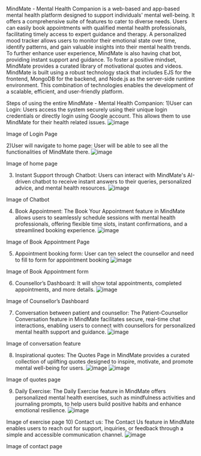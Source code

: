 MindMate - Mental Health Companion is a web-based and app-based mental health platform designed to support individuals' mental well-being. It offers a comprehensive suite of features to cater to diverse needs. Users can easily book appointments with qualified mental health professionals, facilitating timely access to expert guidance and therapy. A personalized mood tracker allows users to monitor their emotional state over time, identify patterns, and gain valuable insights into their mental health trends. To further enhance user experience, MindMate is also having chat bot, providing instant support and guidance. To foster a positive mindset, MindMate provides a curated library of motivational quotes and videos. MindMate is built using a robust technology stack that includes EJS for the frontend, MongoDB for the backend, and Node.js as the server-side runtime environment. This combination of technologies enables the development of a scalable, efficient, and user-friendly platform.


Steps of using the entire MindMate - Mental Health Companion:
1)User can Login: Users access the system securely using their unique login credentials or directly login using Google account. This allows them to use MindMate for their health related issues.
![image](https://github.com/user-attachments/assets/5fd049e6-06ba-44bb-9f11-5654611d928e)

 
Image of  Login Page

2)User will navigate to home page: User will be able to see all the functionalities of MindMate there.
![image](https://github.com/user-attachments/assets/a5dce084-6428-4c17-af5e-2d71ae164ebe)

Image of home page

3) Instant Support through Chatbot: Users can interact with MindMate's AI-driven chatbot to receive instant answers to their queries, personalized advice, and mental health resources.
![image](https://github.com/user-attachments/assets/ec04c36d-e98d-4f27-95d5-5055257984c8)

Image of Chatbot

4) Book Appointment: The Book Your Appointment feature in MindMate allows users to seamlessly schedule sessions with mental health professionals, offering flexible time slots, instant confirmations, and a streamlined booking experience.
![image](https://github.com/user-attachments/assets/1e2b7c32-8125-406e-a819-761deb25dcdd)

Image of Book Appointment Page

5) Appointment booking form: User can ten select the counsellor and need to fill to form for appointment booking
![image](https://github.com/user-attachments/assets/000261c7-6b50-48f0-98ac-88fdf1a18b30)

Image of Book Appointment form

6) Counsellor’s Dashboard: It will show total appointments, completed appointments, and more details.
 ![image](https://github.com/user-attachments/assets/cf93e0da-e3bb-4888-93a0-e5cd99a59d66)

Image of Counsellor’s Dashboard

7) Conversation between patient and counsellor: The Patient-Counsellor Conversation feature in MindMate facilitates secure, real-time chat interactions, enabling users to connect with counsellors for personalized mental health support and guidance.
![image](https://github.com/user-attachments/assets/e3bc27b3-67e4-466f-ac59-75ba598eedaf)

Image of conversation feature

8) Inspirational quotes: The Quotes Page in MindMate provides a curated collection of uplifting quotes designed to inspire, motivate, and promote mental well-being for users.
![image](https://github.com/user-attachments/assets/e50f8d6f-e084-45d1-a1b4-68ec0fe9fb1a)
![image](https://github.com/user-attachments/assets/c9fa15a0-8769-4152-b94e-edc705150f32)

Image of  quotes page

9) Daily Exercise: The Daily Exercise feature in MindMate offers personalized mental health exercises, such as mindfulness activities and journaling prompts, to help users build positive habits and enhance emotional resilience.
 ![image](https://github.com/user-attachments/assets/34efb9fb-b445-48de-aa26-6c215f2420b0)

Image of exercise page
10) Contact us: The Contact Us feature in MindMate enables users to reach out for support, inquiries, or feedback through a simple and accessible communication channel.
 ![image](https://github.com/user-attachments/assets/14e8c158-a1e3-4266-973c-944da0128fb7)

Image of contact page
